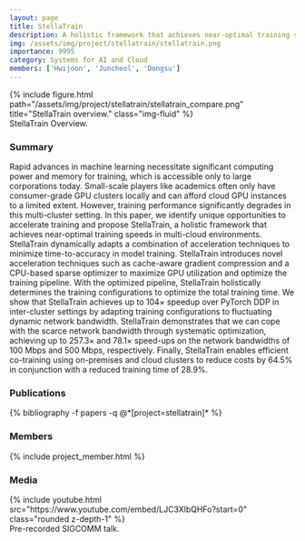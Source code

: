 ```yaml
---
layout: page
title: StellaTrain
description: A holistic framework that achieves near-optimal training speeds in multi-cloud environments.
img: /assets/img/project/stellatrain/stellatrain.png
importance: 9995
category: Systems for AI and Cloud
members: ['Hwijoon', 'Juncheol', 'Dongsu']
---
```


<div class="row justify-content-sm-center">
    <div class="col-12 mt-3">
        {% include figure.html path="/assets/img/project/stellatrain/stellatrain_compare.png" title="StellaTrain overview." class="img-fluid" %}
        <div class="caption">
            StellaTrain Overview.
        </div>
    </div>
</div>

<h3>Summary</h3>
Rapid advances in machine learning necessitate significant computing power and memory for training, which is accessible only to large corporations today. Small-scale players like academics often only have consumer-grade GPU clusters locally and can afford cloud GPU instances to a limited extent. However, training performance significantly degrades in this multi-cluster setting. In this paper, we identify unique opportunities to accelerate training and propose StellaTrain, a holistic framework that achieves near-optimal training speeds in multi-cloud environments. StellaTrain dynamically adapts a combination of acceleration techniques to minimize time-to-accuracy in model training. StellaTrain introduces novel acceleration techniques such as cache-aware gradient compression and a CPU-based sparse optimizer to maximize GPU utilization and optimize the training pipeline. With the optimized pipeline, StellaTrain holistically determines the training configurations to optimize the total training time. We show that StellaTrain achieves up to 104× speedup over PyTorch DDP in inter-cluster settings by adapting training configurations to fluctuating dynamic network bandwidth. StellaTrain demonstrates that we can cope with the scarce network bandwidth through systematic optimization, achieving up to 257.3× and 78.1× speed-ups on the network bandwidths of 100 Mbps and 500 Mbps, respectively. Finally, StellaTrain enables efficient co-training using on-premises and cloud clusters to reduce costs by 64.5% in conjunction with a reduced training time of 28.9%.

<h3>Publications</h3>
<div class="publications">
{% bibliography -f papers -q @*[project=stellatrain]* %}
</div>

<h3>Members</h3>
{% include project_member.html %}

<h3>Media</h3>
<div class="row justify-content-sm-center">
    <div class="col-md mt-3 mt-md-0 col-md-6">
        {% include youtube.html src="https://www.youtube.com/embed/LJC3XlbQHFo?start=0" class="rounded z-depth-1" %}
        <div class="caption">
            Pre-recorded SIGCOMM talk.
        </div>
    </div>
</div>